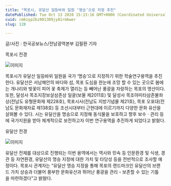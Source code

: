 ```yaml
---
title: "목포시, 유달산 일등바위 일원 ‘명승’으로 지정 추진"
datePublished: Tue Oct 13 2020 15:13:16 GMT+0000 (Coordinated Universal Time)
cuid: cm6zyp2bz001309jy81rmbwer
slug: 128

---
```



글/사진 : 한국공보뉴스/전남광역본부 김필환 기자

목포시 전경

![이미지](https://cdn.hashnode.com/res/hashnode/image/upload/v1739246893008/11e66ce2-c355-4f68-bd37-0b144b3f9e3f.jpeg)

목포시가 유달산 일등바위 일원을 국가 ‘명승’으로 지정하기 위한 학술연구용역을 추진한다. 유달산은 서남해안의 바다와 섬, 목포 도심을 한눈에 조망 할 수 있는 곳으로 봄에는 개나리와 벚꽃이 피어 꽃 축제가 열리는 등 빼어난 풍광을 자랑하는 목포의 명산이다. 또한, 달성사 목조지장보살삼존상 일괄(보물 제2011호) 및 달성사 목조아미타삼존불좌상(전남도 유형문화재 제228호), 목포시사(전남도 지방기념물 제21호), 목포 오포대(전남도 문화재자료 제138호) 등 조선시대부터 근현대에 이르기까지 다양한 문화 유산을 살펴볼 수 있다. 시는 유달산을 명승으로 지정해 동식물을 보호하고 향후 보수ㆍ관리 등에 국가지원을 받아 체계적으로 보전하고자 이번 연구용역을 추진하게 되었다고 밝혔다.

유달산 전경

![이미지](https://cdn.hashnode.com/res/hashnode/image/upload/v1739246895338/7b0cb7a0-b875-44e2-a514-58ad1772e129.jpeg)

유달산 전체를 대상으로 진행되는 이번 용역에서는 역사와 민속 등 인문환경 및 식생, 경관 등 자연환경, 유달산의 명승 지정에 대한 가치 및 타당성 등을 전반적으로 조사할 예정이다. 목포시 관계자는 “유달산 명승 지정을 통해 목포의 랜드마크인 유달산의 브랜드 가치 상승과 더불어 풍부한 문화유산과 뛰어난 풍광을 관리・보존할 수 있는 기틀을 마련하겠다”고 밝혔다.
